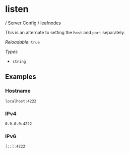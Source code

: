 # listen

/ [Server Config](/ref/config/index.md) / [leafnodes](/ref/config/leafnodes/index.md) 

This is an alternate to setting the `host` and `port` separately.

*Reloadable*: `true`

*Types*

- `string`


## Examples

### Hostname
```
localhost:4222
```
### IPv4
```
0.0.0.0:4222
```
### IPv6
```
[::]:4222
```

